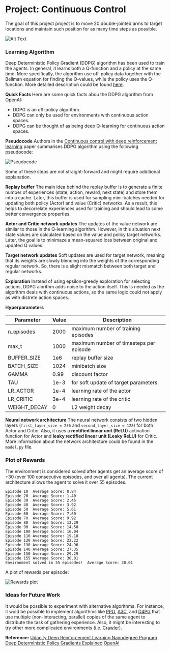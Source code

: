 # Project: Continuous Control

The goal of this project project is to move 20 double-jointed arms to target locations and  maintain such position for as many time steps as possible.

![Alt Text](https://video.udacity-data.com/topher/2018/June/5b1ea778_reacher/reacher.gif)

### Learning Algorithm
Deep Deterministic Policy Gradient (DDPG) algorithm has been used to train the agents. In general, it learns both a Q-function and a policy at the same time. More specifically, the algorithm use off-policy data together with the Bellman equation for finding the Q-values, while the policy uses the Q-function. More detailed description could be found [here](https://spinningup.openai.com/en/latest/algorithms/ddpg.html).

**Quick Facts**
Here are some quick facts abou the DDPG algorithm from OpenAI:
- DDPG is an off-policy algorithm.
- DDPG can only be used for environments with continuous action spaces.
- DDPG can be thought of as being deep Q-learning for continuous action spaces.

**Pseudocode**
Authors in the [Continuous control with deep reinforcement learning](https://arxiv.org/abs/1509.02971) paper summarises DDPG algorithm using the following pseudocode:

![Pseudocode](https://i.imgur.com/HVYe1A7.png)

Some of these steps are not straight-forward and might require additional explanation.

**Replay buffer**
The main idea behind the replay buffer is to generate a finite number of experiences (state, action, reward, next state) and store them into a cache. Later, this buffer is used for sampling mini-batches needed for updating both policy (Actor) and value (Critic) networks. As a result, this helps to decorrelate experiences used for training and should lead to some better convergence properties.

**Actor and Critic network updates**
The updates of the value network are similar to those in the Q-learning algorithm. However, in this situation next state values are calculated based on the value and policy target networks. Later, the goal is to minimaze a mean-squared loss between original and updated Q values.

**Target network updates**
Soft updates are used for target network, meaning that its weights are slowly blending into the weights of the corresponding regular network. So, there is a slight mismatch between both target and regular networks.

**Exploration**
Instead of using epsilon-greedy exploration for selecting actions, DDPG alorithm adds noise to the action itself. This is needed as the algorithm deals with continuous actions, so the same logic could not apply as with distrete action spaces.

**Hyperparameters**

| Parameter | Value | Description |
|---|---|---|
| n_episodes | 2000 | maximum number of training episodes |
| max_t | 1000 | maximum number of timesteps per episode |
| BUFFER_SIZE | 1e6 | replay buffer size |
| BATCH_SIZE | 1024 | minibatch size |
| GAMMA | 0.99 | discount factor |
| TAU | 1e-3 | for soft update of target parameters |
| LR_ACTOR | 1e-4 | learning rate of the actor |
| LR_CRITIC | 3e-4 | learning rate of the critic |
| WEIGHT_DECAY | 0 | L2 weight decay |

**Neural network architecture**
The neural network consists of two hidden layers (`first_layer_size = 256` and `second_layer_size = 128`) for both Actor and Critic. Also, it uses a **rectified linear unit (ReLU)** activation function for Actor and **leaky rectified linear unit (Leaky ReLU)** for Critic. More information about the network architecture could be found in the `model.py` file.


### Plot of Rewards
The environment is considered solved after agents get an average score of +30 (over 100 consecutive episodes, and over all agents). The current architecture allows the agent to solve it over 55 episodes.

```
Episode 10	Average Score: 0.84
Episode 20	Average Score: 1.40
Episode 30	Average Score: 2.45
Episode 40	Average Score: 3.92
Episode 50	Average Score: 5.61
Episode 60	Average Score: 7.60
Episode 70	Average Score: 9.92
Episode 80	Average Score: 12.29
Episode 90	Average Score: 14.50
Episode 100	Average Score: 16.04
Episode 110	Average Score: 19.10
Episode 120	Average Score: 22.22
Episode 130	Average Score: 24.96
Episode 140	Average Score: 27.35
Episode 150	Average Score: 29.29
Episode 155	Average Score: 30.01
Environment solved in 55 episodes!	Average Score: 30.01
```

A plot of rewards per episode:

![Rewards plot](https://i.imgur.com/vBTrjwT.png)

### Ideas for Future Work
It would be possible to experiment with alternative algorithms. For instance, it wold be possible to implement algorithms like [PPO](https://arxiv.org/pdf/1707.06347.pdf), [A3C](https://arxiv.org/pdf/1602.01783.pdf), and [D4PG](https://openreview.net/pdf?id=SyZipzbCb) that use multiple (non-interacting, parallel) copies of the same agent to distribute the task of gathering experience. Also, it might be interesting to try other more complicated environments (i.e. [Crawler](https://github.com/Unity-Technologies/ml-agents/blob/master/docs/Learning-Environment-Examples.md#crawler)).

**Reference:** 
[Udacity Deep Reinforcement Learning Nanodegree Program](https://www.udacity.com/course/deep-reinforcement-learning-nanodegree--nd893)
[Deep Deterministic Policy Gradients Explained](https://towardsdatascience.com/deep-deterministic-policy-gradients-explained-2d94655a9b7b)
[OpenAI](https://spinningup.openai.com/en/latest/algorithms/ddpg.html)